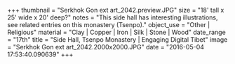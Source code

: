 +++
thumbnail = "Serkhok Gon ext art_2042.preview.JPG"
size = "18' tall x 25' wide x 20' deep?"
notes = "This side hall has interesting illustrations, see related entries on this monastery (Tsenpo)."
object_use = "Other | Religious"
material = "Clay | Copper | Iron | Silk | Stone | Wood"
date_range = "17th"
title = "Side Hall, Tsenpo Monastery | Engaging Digital Tibet"
image = "Serkhok Gon ext art_2042.2000x2000.JPG"
date = "2016-05-04 17:53:40.090639"
+++

